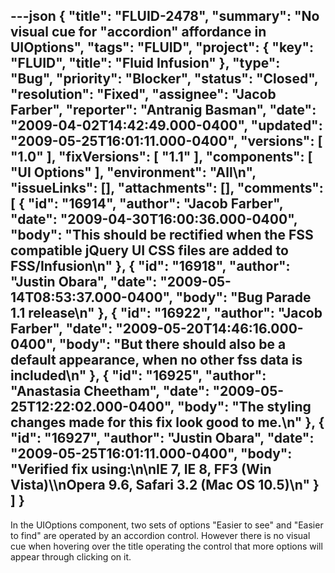 ---json
{
  "title": "FLUID-2478",
  "summary": "No visual cue for \"accordion\" affordance in UIOptions",
  "tags": "FLUID",
  "project": {
    "key": "FLUID",
    "title": "Fluid Infusion"
  },
  "type": "Bug",
  "priority": "Blocker",
  "status": "Closed",
  "resolution": "Fixed",
  "assignee": "Jacob Farber",
  "reporter": "Antranig Basman",
  "date": "2009-04-02T14:42:49.000-0400",
  "updated": "2009-05-25T16:01:11.000-0400",
  "versions": [
    "1.0"
  ],
  "fixVersions": [
    "1.1"
  ],
  "components": [
    "UI Options"
  ],
  "environment": "All\n",
  "issueLinks": [],
  "attachments": [],
  "comments": [
    {
      "id": "16914",
      "author": "Jacob Farber",
      "date": "2009-04-30T16:00:36.000-0400",
      "body": "This should be rectified when the FSS compatible jQuery UI CSS files are added to FSS/Infusion\n"
    },
    {
      "id": "16918",
      "author": "Justin Obara",
      "date": "2009-05-14T08:53:37.000-0400",
      "body": "Bug Parade 1.1 release\n"
    },
    {
      "id": "16922",
      "author": "Jacob Farber",
      "date": "2009-05-20T14:46:16.000-0400",
      "body": "But there should also be a default appearance, when no other fss data is included\n"
    },
    {
      "id": "16925",
      "author": "Anastasia Cheetham",
      "date": "2009-05-25T12:22:02.000-0400",
      "body": "The styling changes made for this fix look good to me.\n"
    },
    {
      "id": "16927",
      "author": "Justin Obara",
      "date": "2009-05-25T16:01:11.000-0400",
      "body": "Verified fix using:\n\nIE 7, IE 8, FF3 (Win Vista)\\\nOpera 9.6, Safari 3.2 (Mac OS 10.5)\n"
    }
  ]
}
---
In the UIOptions component, two sets of options "Easier to see" and "Easier to find" are operated by an accordion control. However there is no visual cue when hovering over the title operating the control that more options will appear through clicking on it.

        
